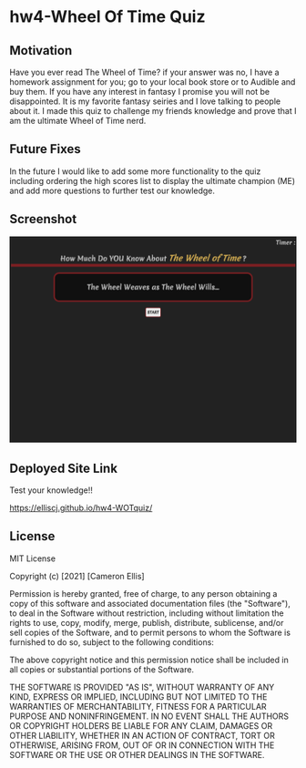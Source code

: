 # hw4-Wheel Of Time Quiz

## Motivation

Have you ever read The Wheel of Time? if your answer was no, I have a homework assignment for you; go to your local book store or to Audible and buy them. If you have any interest in fantasy I promise you will not be disappointed. It is my favorite fantasy seiries and I love talking to people about it. I made this quiz to challenge my friends knowledge and prove that I am the ultimate Wheel of Time nerd.

## Future Fixes

In the future I would like to add some more functionality to the quiz including ordering the high scores list to display the ultimate champion (ME) and add more questions to further test our knowledge.

## Screenshot

![quiz screenshot](Assets/images/wot-quiz-screenshot.png)

## Deployed Site Link

Test your knowledge!!

https://elliscj.github.io/hw4-WOTquiz/

## License

MIT License

Copyright (c) [2021] [Cameron Ellis]

Permission is hereby granted, free of charge, to any person obtaining a copy
of this software and associated documentation files (the "Software"), to deal
in the Software without restriction, including without limitation the rights
to use, copy, modify, merge, publish, distribute, sublicense, and/or sell
copies of the Software, and to permit persons to whom the Software is
furnished to do so, subject to the following conditions:

The above copyright notice and this permission notice shall be included in all
copies or substantial portions of the Software.

THE SOFTWARE IS PROVIDED "AS IS", WITHOUT WARRANTY OF ANY KIND, EXPRESS OR
IMPLIED, INCLUDING BUT NOT LIMITED TO THE WARRANTIES OF MERCHANTABILITY,
FITNESS FOR A PARTICULAR PURPOSE AND NONINFRINGEMENT. IN NO EVENT SHALL THE
AUTHORS OR COPYRIGHT HOLDERS BE LIABLE FOR ANY CLAIM, DAMAGES OR OTHER
LIABILITY, WHETHER IN AN ACTION OF CONTRACT, TORT OR OTHERWISE, ARISING FROM,
OUT OF OR IN CONNECTION WITH THE SOFTWARE OR THE USE OR OTHER DEALINGS IN THE
SOFTWARE.
